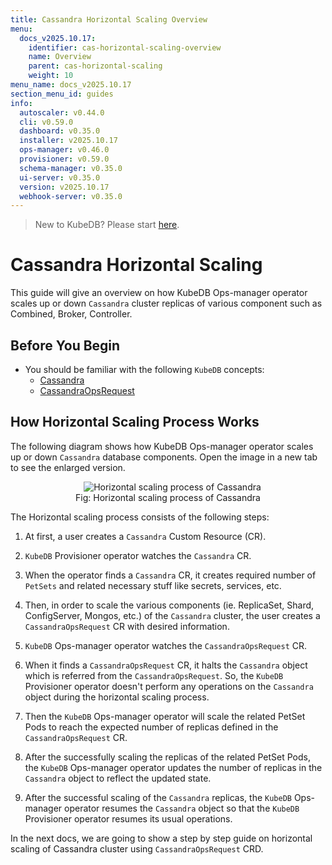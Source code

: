 ```yaml
---
title: Cassandra Horizontal Scaling Overview
menu:
  docs_v2025.10.17:
    identifier: cas-horizontal-scaling-overview
    name: Overview
    parent: cas-horizontal-scaling
    weight: 10
menu_name: docs_v2025.10.17
section_menu_id: guides
info:
  autoscaler: v0.44.0
  cli: v0.59.0
  dashboard: v0.35.0
  installer: v2025.10.17
  ops-manager: v0.46.0
  provisioner: v0.59.0
  schema-manager: v0.35.0
  ui-server: v0.35.0
  version: v2025.10.17
  webhook-server: v0.35.0
---
```


> New to KubeDB? Please start [here](/docs/v2025.10.17/README).

# Cassandra Horizontal Scaling

This guide will give an overview on how KubeDB Ops-manager operator scales up or down `Cassandra` cluster replicas of various component such as Combined, Broker, Controller.

## Before You Begin

- You should be familiar with the following `KubeDB` concepts:
    - [Cassandra](/docs/v2025.10.17/guides/cassandra/concepts/cassandra)
    - [CassandraOpsRequest](/docs/v2025.10.17/guides/cassandra/concepts/cassandraopsrequest)

## How Horizontal Scaling Process Works

The following diagram shows how KubeDB Ops-manager operator scales up or down `Cassandra` database components. Open the image in a new tab to see the enlarged version.

<figure align="center">
  <img alt="Horizontal scaling process of Cassandra" src="/docs/v2025.10.17/images/day-2-operation/cassandra/horizontalScale.svg">
<figcaption align="center">Fig: Horizontal scaling process of Cassandra</figcaption>
</figure>

The Horizontal scaling process consists of the following steps:

1. At first, a user creates a `Cassandra` Custom Resource (CR).

2. `KubeDB` Provisioner  operator watches the `Cassandra` CR.

3. When the operator finds a `Cassandra` CR, it creates required number of `PetSets` and related necessary stuff like secrets, services, etc.

4. Then, in order to scale the various components (ie. ReplicaSet, Shard, ConfigServer, Mongos, etc.) of the `Cassandra` cluster, the user creates a `CassandraOpsRequest` CR with desired information.

5. `KubeDB` Ops-manager operator watches the `CassandraOpsRequest` CR.

6. When it finds a `CassandraOpsRequest` CR, it halts the `Cassandra` object which is referred from the `CassandraOpsRequest`. So, the `KubeDB` Provisioner  operator doesn't perform any operations on the `Cassandra` object during the horizontal scaling process.

7. Then the `KubeDB` Ops-manager operator will scale the related PetSet Pods to reach the expected number of replicas defined in the `CassandraOpsRequest` CR.

8. After the successfully scaling the replicas of the related PetSet Pods, the `KubeDB` Ops-manager operator updates the number of replicas in the `Cassandra` object to reflect the updated state.

9. After the successful scaling of the `Cassandra` replicas, the `KubeDB` Ops-manager operator resumes the `Cassandra` object so that the `KubeDB` Provisioner  operator resumes its usual operations.

In the next docs, we are going to show a step by step guide on horizontal scaling of Cassandra cluster using `CassandraOpsRequest` CRD.